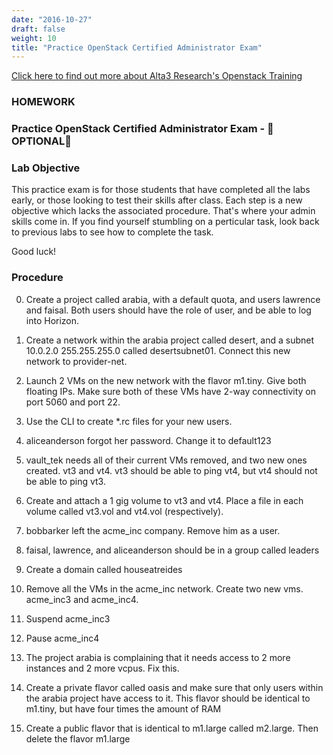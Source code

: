 ```yaml
---
date: "2016-10-27"
draft: false
weight: 10
title: "Practice OpenStack Certified Administrator Exam"
---
```

[Click here to find out more about Alta3 Research's Openstack Training](https://alta3.com/courses/openstack)

### HOMEWORK

### Practice OpenStack Certified Administrator Exam - &#x1F528;OPTIONAL&#x1F528;

### Lab Objective

This practice exam is for those students that have completed all the labs early, or those looking to test their skills after class. Each step is a new objective which lacks the associated procedure. That's where your admin skills come in. If you find yourself stumbling on a perticular task, look back to previous labs to see how to complete the task.

Good luck!

### Procedure

0. Create a project called arabia, with a default quota, and users lawrence and faisal. Both users should have the role of user, and be able to log into Horizon.

0. Create a network within the arabia project called desert, and a subnet 10.0.2.0 255.255.255.0 called desertsubnet01. Connect this new network to provider-net.

0. Launch 2 VMs on the new network with the flavor m1.tiny. Give both floating IPs. Make sure both of these VMs have 2-way connectivity on port 5060 and port 22.

0. Use the CLI to create \*.rc files for your new users.

0. aliceanderson forgot her password. Change it to default123

0. vault_tek needs all of their current VMs removed, and two new ones created. vt3 and vt4. vt3 should be able to ping vt4, but vt4 should not be able to ping vt3.

0. Create and attach a 1 gig volume to vt3 and vt4. Place a file in each volume called vt3.vol and vt4.vol (respectively).

0. bobbarker left the acme_inc company. Remove him as a user.

0. faisal, lawrence, and aliceanderson should be in a group called leaders

0. Create a domain called houseatreides

0. Remove all the VMs in the acme_inc network. Create two new vms. acme_inc3 and acme_inc4.

0. Suspend acme_inc3

0. Pause acme_inc4

0. The project arabia is complaining that it needs access to 2 more instances and 2 more vcpus. Fix this.

0. Create a private flavor called oasis and make sure that only users within the arabia project have access to it. This flavor should be identical to m1.tiny, but have four times the amount of RAM

0. Create a public flavor that is identical to m1.large called m2.large. Then delete the flavor m1.large
